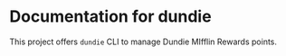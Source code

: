 # Documentation for dundie

This project offers `dundie` CLI to manage
Dundie MIfflin Rewards points.